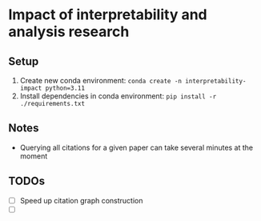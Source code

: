 # Impact of interpretability and analysis research

## Setup

1. Create new conda environment: `conda create -n interpretability-impact python=3.11`
2. Install dependencies in conda environment: `pip install -r ./requirements.txt`

## Notes

- Querying all citations for a given paper can take several minutes at the moment

## TODOs

- [ ] Speed up citation graph construction
- [ ]  